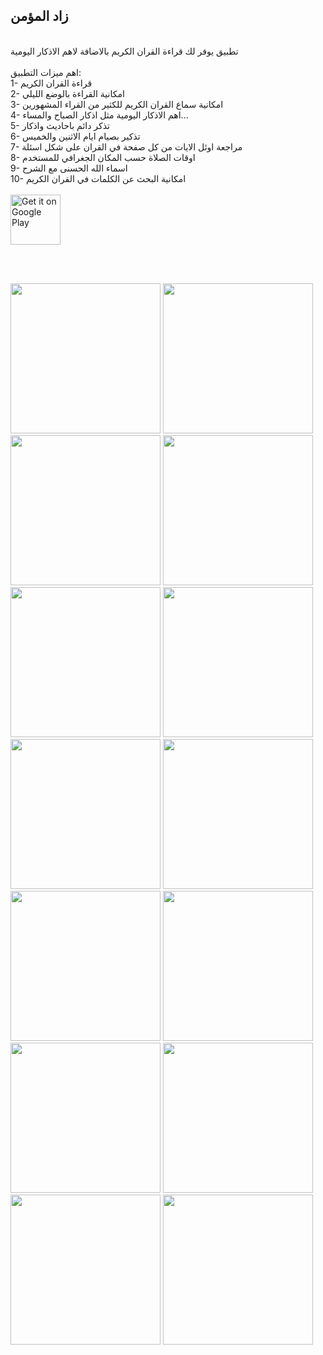 ## زاد المؤمن
</br>تطبيق يوفر لك قراءة القران الكريم بالاضافة لاهم الاذكار اليومية
</br></br>اهم ميزات التطبيق:
</br>1- قراءة القران الكريم
</br>2- امكانية القراءة بالوضع الليلي
</br>3- امكانية سماع القران الكريم للكثير من القراء المشهورين
</br>4- اهم الاذكار اليومية مثل اذكار الصباح والمساء...
</br>5- تذكر دائم باحاديث واذكار 
</br>6- تذكير بصيام ايام الاثنين والخميس
</br>7- مراجعة اوئل الايات من كل صفحة في القران على شكل اسئلة
</br>8- اوقات الصلاة حسب المكان الجغرافي للمستخدم
</br>9- اسماء الله الحسنى مع الشرح
</br>10- امكانية البحث عن الكلمات في القران الكريم
</br></br>
<a href="https://play.google.com/store/apps/details?id=com.ahmet.zad_almumin">
  <img src="https://play.google.com/intl/en_us/badges/images/generic/en_badge_web_generic.png" alt="Get it on Google Play" height="80">
</a>

</br></br>
<div display: flex>
  <img src="https://user-images.githubusercontent.com/96287253/236660505-5055479c-42b6-47d8-a2c5-29c3dc64dbf1.png"width="240 >
  <img src="https://user-images.githubusercontent.com/96287253/236660509-7034163e-e001-4a9d-ad9e-17e9a314bf83.png" width="240" >
  <img src="https://user-images.githubusercontent.com/96287253/236660510-e18bcf0f-924d-4d99-bf42-691018cfe931.png" width="240" >
  <img src="https://user-images.githubusercontent.com/96287253/236660512-e56349b3-0fec-455e-9faa-970b33e806b7.png" width="240" >
  <img src="https://user-images.githubusercontent.com/96287253/236660513-7c4628af-a0ed-4e1e-968f-9505137fe25a.png" width="240" >
  <img src="https://user-images.githubusercontent.com/96287253/236660514-d5f488dc-ad1f-4558-864b-4a5326876348.png" width="240" >
  <img src="https://user-images.githubusercontent.com/96287253/236660516-5c652431-0954-4792-99aa-0cbaf05cd699.png" width="240" >
  <img src="https://user-images.githubusercontent.com/96287253/236660517-572f3bb9-549f-409e-afa3-fa0b658db863.png" width="240" >
  <img src="https://user-images.githubusercontent.com/96287253/236660519-09517895-19d9-4858-b209-bb08f3e750da.png" width="240" >
  <img src="https://user-images.githubusercontent.com/96287253/236660521-6c7191da-3fa4-4e2f-bc53-31bd81211756.png" width="240" >
  <img src="https://user-images.githubusercontent.com/96287253/236660522-9b094e57-7f2c-4435-9020-d09324f3256d.png" width="240" >
  <img src="https://user-images.githubusercontent.com/96287253/236660523-28f10df5-c054-42bc-96ae-4252d443865b.png" width="240" >
  <img src="https://user-images.githubusercontent.com/96287253/236660524-9616af3f-82a3-4bf2-99e1-7ce25dd0273b.png" width="240" >
  <img src="https://user-images.githubusercontent.com/96287253/236660525-39d3a6d7-9db4-4e79-b452-b8a4ddade266.png" width="240" >
  <img src="https://user-images.githubusercontent.com/96287253/236660527-56a0ef23-f852-4a3f-abbe-9989dde928a8.png" width="240" >
</div>






